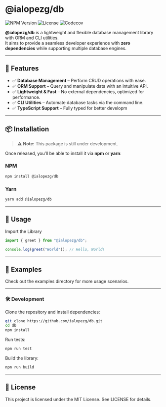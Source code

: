 # @ialopezg/db

![NPM Version](https://img.shields.io/npm/v/@ialopezg/db)
![License](https://img.shields.io/github/license/ialopezg/db)
![Codecov](https://codecov.io/gh/ialopezg/db/branch/main/graph/badge.svg)

**@ialopezg/db** is a lightweight and flexible database management library with ORM and CLI utilities.  
It aims to provide a seamless developer experience with **zero dependencies** while supporting multiple database engines.

---

## 🚀 Features

- ✅ **Database Management** – Perform CRUD operations with ease.
- ✅ **ORM Support** – Query and manipulate data with an intuitive API.
- ✅ **Lightweight & Fast** – No external dependencies, optimized for performance.
- ✅ **CLI Utilities** – Automate database tasks via the command line.
- ✅ **TypeScript Support** – Fully typed for better developm

---

## 📦 Installation

> **⚠️ Note:** This package is still under development.

Once released, you’ll be able to install it via **npm** or **yarn**:

### NPM

```sh
npm install @ialopezg/db
```

### Yarn
```sh
yarn add @ialopezg/db
```

---

## 🔧 Usage

Import the Library

```ts
import { greet } from "@ialopezg/db";

console.log(greet("World")); // Hello, World!
```

---

## 📂 Examples

Check out the examples directory for more usage scenarios.

---

### 🛠 Development

Clone the repository and install dependencies:

```sh
git clone https://github.com/ialopezg/db.git
cd db
npm install
```

Run tests:

```sh
npm run test
```

Build the library:

```sh
npm run build
```

---

## 📜 License

This project is licensed under the MIT License. See LICENSE for details.
